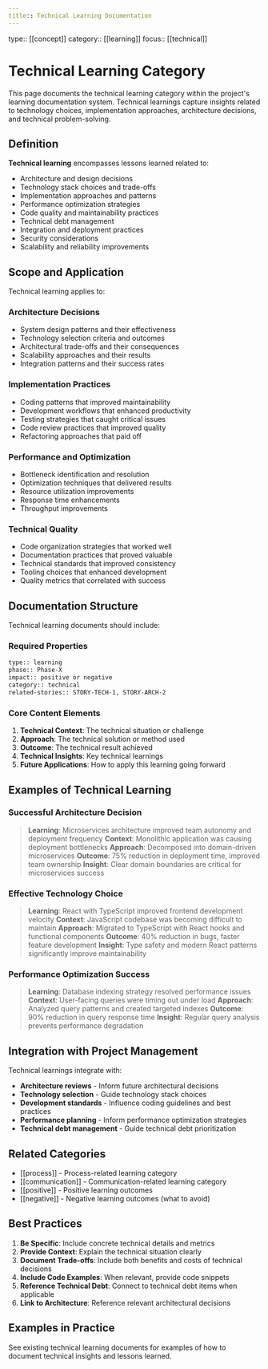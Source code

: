 ```yaml
---
title:: Technical Learning Documentation
---
```


type:: [[concept]]
category:: [[learning]]
focus:: [[technical]]

# Technical Learning Category

This page documents the technical learning category within the project's learning documentation system. Technical learnings capture insights related to technology choices, implementation approaches, architecture decisions, and technical problem-solving.

## Definition

**Technical learning** encompasses lessons learned related to:

- Architecture and design decisions
- Technology stack choices and trade-offs
- Implementation approaches and patterns
- Performance optimization strategies
- Code quality and maintainability practices
- Technical debt management
- Integration and deployment practices
- Security considerations
- Scalability and reliability improvements

## Scope and Application

Technical learning applies to:

### Architecture Decisions
- System design patterns and their effectiveness
- Technology selection criteria and outcomes
- Architectural trade-offs and their consequences
- Scalability approaches and their results
- Integration patterns and their success rates

### Implementation Practices
- Coding patterns that improved maintainability
- Development workflows that enhanced productivity
- Testing strategies that caught critical issues
- Code review practices that improved quality
- Refactoring approaches that paid off

### Performance and Optimization
- Bottleneck identification and resolution
- Optimization techniques that delivered results
- Resource utilization improvements
- Response time enhancements
- Throughput improvements

### Technical Quality
- Code organization strategies that worked well
- Documentation practices that proved valuable
- Technical standards that improved consistency
- Tooling choices that enhanced development
- Quality metrics that correlated with success

## Documentation Structure

Technical learning documents should include:

### Required Properties
```markdown
type:: learning
phase:: Phase-X
impact:: positive or negative
category:: technical
related-stories:: STORY-TECH-1, STORY-ARCH-2
```

### Core Content Elements
1. **Technical Context**: The technical situation or challenge
2. **Approach**: The technical solution or method used
3. **Outcome**: The technical result achieved
4. **Technical Insights**: Key technical learnings
5. **Future Applications**: How to apply this learning going forward

## Examples of Technical Learning

### Successful Architecture Decision
> **Learning**: Microservices architecture improved team autonomy and deployment frequency
> **Context**: Monolithic application was causing deployment bottlenecks
> **Approach**: Decomposed into domain-driven microservices
> **Outcome**: 75% reduction in deployment time, improved team ownership
> **Insight**: Clear domain boundaries are critical for microservices success

### Effective Technology Choice
> **Learning**: React with TypeScript improved frontend development velocity
> **Context**: JavaScript codebase was becoming difficult to maintain
> **Approach**: Migrated to TypeScript with React hooks and functional components
> **Outcome**: 40% reduction in bugs, faster feature development
> **Insight**: Type safety and modern React patterns significantly improve maintainability

### Performance Optimization Success
> **Learning**: Database indexing strategy resolved performance issues
> **Context**: User-facing queries were timing out under load
> **Approach**: Analyzed query patterns and created targeted indexes
> **Outcome**: 90% reduction in query response time
> **Insight**: Regular query analysis prevents performance degradation

## Integration with Project Management

Technical learnings integrate with:

- **Architecture reviews** - Inform future architectural decisions
- **Technology selection** - Guide technology stack choices
- **Development standards** - Influence coding guidelines and best practices
- **Performance planning** - Inform performance optimization strategies
- **Technical debt management** - Guide technical debt prioritization

## Related Categories

- [[process]] - Process-related learning category
- [[communication]] - Communication-related learning category
- [[positive]] - Positive learning outcomes
- [[negative]] - Negative learning outcomes (what to avoid)

## Best Practices

1. **Be Specific**: Include concrete technical details and metrics
2. **Provide Context**: Explain the technical situation clearly
3. **Document Trade-offs**: Include both benefits and costs of technical decisions
4. **Include Code Examples**: When relevant, provide code snippets
5. **Reference Technical Debt**: Connect to technical debt items when applicable
6. **Link to Architecture**: Reference relevant architectural decisions

## Examples in Practice

See existing technical learning documents for examples of how to document technical insights and lessons learned.